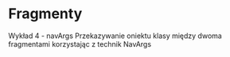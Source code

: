 # Fragmenty
Wykład 4 - navArgs
Przekazywanie oniektu klasy między dwoma fragmentami korzystając z technik NavArgs
